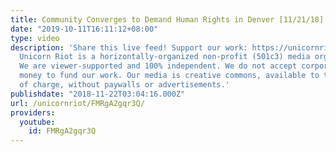 ```yaml
---
title: Community Converges to Demand Human Rights in Denver [11/21/18]
date: "2019-10-11T16:11:12+08:00"
type: video
description: 'Share this live feed! Support our work: https://unicornriot.ninja/support-our-work/
  Unicorn Riot is a horizontally-organized non-profit (501c3) media organization.
  We are viewer-supported and 100% independent. We do not accept corporate or government
  money to fund our work. Our media is creative commons, available to the public free
  of charge, without paywalls or advertisements.'
publishdate: "2018-11-22T03:04:16.000Z"
url: /unicornriot/FMRgA2gqr3Q/
providers:
  youtube:
    id: FMRgA2gqr3Q
---
```

